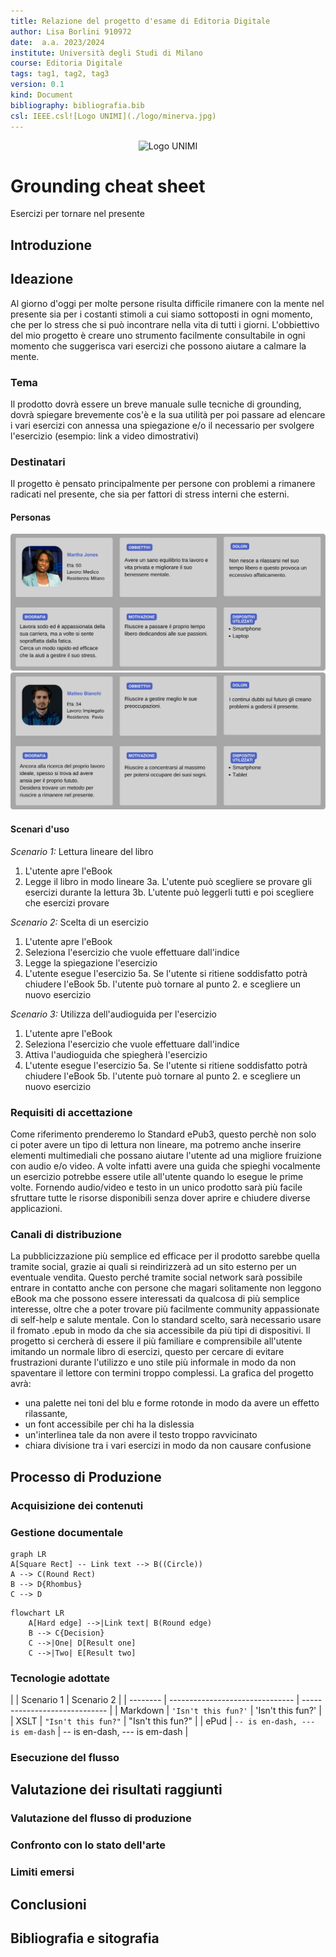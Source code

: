 ```yaml
---
title: Relazione del progetto d'esame di Editoria Digitale
author: Lisa Borlini 910972
date:  a.a. 2023/2024
institute: Università degli Studi di Milano
course: Editoria Digitale
tags: tag1, tag2, tag3
version: 0.1
kind: Document
bibliography: bibliografia.bib
csl: IEEE.csl![Logo UNIMI](./logo/minerva.jpg)
---
```

<p align="center">
<img src="./logo/minerva.jpg" alt="Logo UNIMI" width="200"/>
</p>

# Grounding cheat sheet
Esercizi per tornare nel presente


## Introduzione
[//]: # ( Breve descrizione del progetto toccando i punti più importanti affrontati nel documento. *Obiettivi*, *tecnologie*, aspetti salienti del *flusso di gestione documentale*, *risultati* raggiunti. )

## Ideazione
Al giorno d'oggi per molte persone risulta difficile rimanere con la mente nel presente sia per i costanti stimoli a cui siamo sottoposti in ogni momento, che per lo stress che si può incontrare nella vita di tutti i giorni. L'obbiettivo del mio progetto è creare uno strumento facilmente consultabile in ogni momento che suggerisca vari esercizi che possono aiutare a calmare la mente.

### Tema
[//]: # (Identificazione dei temi che il prodotto editoriale dovrà presentare. Evidenziare gli argomenti correlati e la tendenza dell'attenzione su questi temi.) 
Il prodotto dovrà essere un breve manuale sulle tecniche di grounding, dovrà spiegare brevemente cos'è e la sua utilità per poi passare ad elencare i vari esercizi con annessa una spiegazione e/o il necessario per svolgere l'esercizio (esempio: link a video dimostrativi)

### Destinatari
[//]: # (Descrivere i destinatari del prodotto editoriale descrivendo le personas alle quali si rivolge il prodotto. Descrivete alcuni scenari d'uso nei quali inserire le personas scelte come destinatari.)
Il progetto è pensato principalmente per persone con problemi a rimanere radicati nel presente, che sia per fattori di stress interni che esterni.
#### Personas
![Persona 1: Martha Jones](Ideazione/Persona_Martha_Jones.png)
![Persona 2: Matteo Bianchi](Ideazione/Persona_Matteo_Bianchi.png)

#### Scenari d'uso
_Scenario 1:_ Lettura lineare del libro
1. L'utente apre l'eBook
2. Legge il libro in modo lineare
3a. L'utente può scegliere se provare gli esercizi durante la lettura
3b. L'utente può leggerli tutti e poi scegliere che esercizi provare

_Scenario 2:_ Scelta di un esercizio
1. L'utente apre l'eBook
2. Seleziona l'esercizio che vuole effettuare dall'indice
3. Legge la spiegazione l'esercizio
4. L'utente esegue l'esercizio
5a. Se l'utente si ritiene soddisfatto potrà chiudere l'eBook
5b. l'utente può tornare al punto 2. e scegliere un nuovo esercizio

_Scenario 3:_ Utilizza dell'audioguida per l'esercizio
1. L'utente apre l'eBook
2. Seleziona l'esercizio che vuole effettuare dall'indice
3. Attiva l'audioguida che spiegherà l'esercizio
4. L'utente esegue l'esercizio
5a. Se l'utente si ritiene soddisfatto potrà chiudere l'eBook
5b. l'utente può tornare al punto 2. e scegliere un nuovo esercizio

### Requisiti di accettazione
[//]: # (Indicate i requisiti di accettazione che dovranno essere soddisfatti per raggiungere i destinatari. 
Quali modelli di fruizione consideriamo più efficaci per i nostri destinatari? Quali standard consideriamo come riferimento? 
Quali aspetti di innovazione possiamo proporre? 
Nella qualità dei contenuti o nel processo di fruizione?)
Come riferimento prenderemo lo Standard ePub3, questo perchè non solo ci poter avere un tipo di lettura non lineare, ma potremo anche inserire elementi multimediali che possano aiutare l'utente ad una migliore fruizione con audio e/o video. 
A volte infatti avere una guida che spieghi vocalmente un esercizio potrebbe essere utile all'utente quando lo esegue le prime volte.
Fornendo audio/video e testo in un unico prodotto sarà più facile sfruttare tutte le risorse disponibili senza dover aprire e chiudere diverse applicazioni. 

### Canali di distribuzione
[//]: # (Presentare i canali di distribuzione che si intendono raggiugnere e i formati dati richiesti da ogni canale. 
Esempi di canali sono: i Web, ii Social, iii Market place, iv Intranet. 
Esempi di formati. i Word, ii ePub, iii CBZ, iv PDF, v WebBook.
Proporre alcuni accenni relativi all'identità visuale e alle regole tipografiche o di stile che si intendono seguire. 
Nel settore esistono classi di documento standard? 
Dati gli obiettivi è importante trasmettere un senso di adesione a modelli già conosciuti o un senso di innovazione? 
Lo stile sarà orientato verso un'espressione formale o informale?)
La pubblicizzazione più semplice ed efficace per il prodotto sarebbe quella tramite social, grazie ai quali si reindirizzerà ad un sito esterno per un eventuale vendita.
Questo perché tramite social network sarà possibile entrare in contatto anche con persone che magari solitamente non leggono eBook ma che possono essere interessati da qualcosa di più semplice interesse, oltre che a poter trovare più facilmente community appassionate di self-help e salute mentale.
Con lo standard scelto, sarà necessario usare il fromato .epub in modo da che sia accessibile da più tipi di dispositivi.
Il progetto si cercherà di essere il più familiare e comprensibile all'utente imitando un normale libro di esercizi, questo per cercare di evitare frustrazioni durante l'utilizzo e uno stile più informale in modo da non spaventare il lettore con termini troppo complessi.
La grafica del progetto avrà:
- una palette nei toni del blu e forme rotonde in modo da avere un effetto rilassante,
- un font accessibile per chi ha la dislessia
- un'interlinea tale da non avere il testo troppo ravvicinato
- chiara divisione tra i vari esercizi in modo da non causare confusione

## Processo di Produzione

### Acquisizione dei contenuti
[//]: # (Descrivere le fonti che saranno utilizzate nella costruzione del prodotto editoriale. Nella scelta delle fonti valutare il costo di acquisizione: i disponibili come fonti libere, ii generabili automaticamente, iii richiedono un lavoro di redazione manuale.)

### Gestione documentale
[//]: # (Descrivere il *flusso di gestione documentale* definito per il progetto. Ad esempio, 
i la raccolta o produzione dei contenuti, 
ii la valutazione dei diritti, 
iii la trasformazione dei formati, 
iv la strutturazione dei contenuti, 
v l'applicazione dello stile grafico, 
vi la generazione dei metadati, 
vii la distribuzione dei contenuti. 
Nella descrizione del flusso considerare le fasi di revisione, controllo e approvazione che possono richiedere le diverse fasi.)


```mermaid
graph LR
A[Square Rect] -- Link text --> B((Circle))
A --> C(Round Rect)
B --> D{Rhombus}
C --> D
```

```mermaid
flowchart LR
    A[Hard edge] -->|Link text| B(Round edge)
    B --> C{Decision}
    C -->|One| D[Result one]
    C -->|Two| E[Result two]
```

### Tecnologie adottate
[//]: # (Descrivere le tecnologie addottate nelle diverse fasi e discuterne il contributo in termini di raggiungimento degli obiettivi descritti negli scenari d'uso.)
|          | Scenario 1                      | Scenario 2                    |
| -------- | ------------------------------- | ----------------------------- |
| Markdown | `'Isn't this fun?'`             | 'Isn't this fun?'             |
| XSLT     | `"Isn't this fun?"`             | "Isn't this fun?"             |
| ePud     | `-- is en-dash, --- is em-dash` | -- is en-dash, --- is em-dash |

### Esecuzione del flusso
[//]: # (Allegare, possibilmente attraverso il riferimento ad un repository documentale, i materiali, gli script, le configurazioni, che permettono di riprodurre il flusso di produzione documentale. I contenuti non devono necessariamente essere completi, può essere sufficiente fornire un prototipo per ogni tipologia di contenuto previsto e per ogni formato di destinazione previsto. )

## Valutazione dei risultati raggiunti

### Valutazione del flusso di produzione
[//]: # ( Per valutare il contributo proposto valutare le diverse fasi del flusso in termini di)
[//]: # ( -Riduzione dei tempi di gestione documentale)

[//]: # ( -Riduzione degli errori)

[//]: # ( -Miglioramento della qualità dei documenti)

[//]: # ( -Miglioramento del livello di accettazione della tecnologia)

[//]: # ( -Raggiungimento di nuovi canali di distribuzione)

[//]: # ( -soddisfacimento di nuovi scenari d'uso.)

### Confronto con lo stato dell'arte
[//]: # (Può anche essere utile confrontare una versione ASIS del flusso di gestione, senza la tecnologia o le innovazioni proposte, e una TOBE che include la tecnologia e le innovazioni proposte dallo studente.)

### Limiti emersi
[//]: # (È importante sottolineare i limiti emersi. Come l'impossibilità di accesso ad alcune tecnologie o fasi del flusso di gestione documentale, limiti nella automazione di alcune passi di trasformazione dei formati o di integrazione delle sorgenti)

## Conclusioni
[//]: # (Discutere i risultati ottenuti, verificando se gli obiettivi definiti dai casi d'uso siano pienamente o parzialmente raggiunti. Evidenziare gli aspetti nei quali si sono raggiunti i risultati più soddisfacenti e le limitazioni emerse.)

## Bibliografia e sitografia
[//]: # (Elencare i riferimenti bibliografici e risorse online che hanno maggiormente contribuito alla realizzazione del progetto. Ad esempio [@sechi2010,@pantieri2021,@ceravolo2023])

